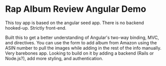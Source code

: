 <h1>Rap Album Review Angular Demo</h1>

This toy app is based on the angular seed app.  There is no backend hooked-up.  Strictly front-end.

Built this to get a better understanding of Angular's two-way binding, MVC, and directives.  You can use the form to add album from Amazon using the ASIN number to pull the images while adding in the rest of the info manually.  Very barebones app.  Looking to build on it by adding a backend (Rails or Node.js?), add more styling, and authentication.  
